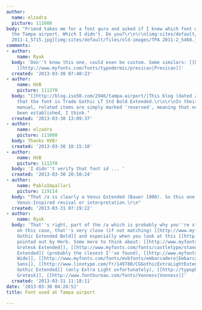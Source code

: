 ```yaml
---
author:
  name: elzadra
  picture: 111608
body: "Friend takes me for a font guru and asked if I knew which font was used in
  the Tampa airport. Which I didn't. Do you?\r\n\r\n[img:sites/default/files/old-images/TPA
  2011-1_5715.jpg][img:sites/default/files/old-images/TPA 2011-2_5468.jpg]"
comments:
- author:
    name: Ryuk
  body: 'Don''t know this one, could even be custom. Some similars: [[http://www.myfonts.com/fonts/chank/adrianna|Adrianna]],
    [[http://www.myfonts.com/fonts/typodermic/presicav|Presicav]]'
  created: '2013-03-30 07:40:23'
- author:
    name: HVB
    picture: 111370
  body: "[[http://blog.iso50.com/2946/tampa-airport/|This blog (dated 2008)]] states
    that the font is Trade Gothic LT Std Bold Extended.\r\n\r\nIn their Design Criteria
    manual, related items are simply marked 'reserved', meaning that no policy has
    been established, I think."
  created: '2013-03-30 13:09:37'
- author:
    name: elzadra
    picture: 111608
  body: Thanks HVB!
  created: '2013-03-30 18:15:10'
- author:
    name: HVB
    picture: 111370
  body: 'I didn''t verify that font id ... '
  created: '2013-03-30 20:50:24'
- author:
    name: PabloImpallari
    picture: 119114
  body: "That /a is clearly a Venus Extended (Bauer 1900). So this one must be some
    Venus-Inspired revival or interpretation.\r\n"
  created: '2013-03-31 07:19:22'
- author:
    name: Ryuk
  body: 'That''s right, part of the /a which is probably why you''re still discussing
    on this case, that''s very close (if not matching) [[http://www.myfonts.com/fonts/linotype/trade-gothic/bold-extended-63882|Trade
    Gothic Extended Bold]] and especially when you look at this [[http://blog.iso50.com/wp-content/uploads/2008/11/dsc-1895-copy-tm1.jpg|sample]]
    pointed out by Herb. Some more to think about: [[http://www.myfonts.com/fonts/berthold/akzidenz-grotesk-bq|Akzidenz
    Grotesk Extended]], [[http://www.myfonts.com/fonts/castletype/standard|Standard
    Extended]] (probably the closest I''ve found), [[http://www.myfonts.com/fonts/typetrust/reservation-wide|Reservation
    Wide]], [[http://www.myfonts.com/fonts/mvbfonts/embarcadero|Embarcadero]], [[http://www.myfonts.com/fonts/sweet/sans|Sweet
    Sans]], [[http://www.linotype.com/fr/149780/CGGothicExtraLightExtended-product.html|CG
    Gothic Extended]] (only Extra Light unfortunately), [[http://typophile.com/node/38174|Splendid
    Grotesk]], [[http://www.fontbureau.com/fonts/Vonness|Vonness]]'
  created: '2013-03-31 11:18:11'
date: '2013-03-30 04:28:51'
title: Font used at Tampa airport

---
```

